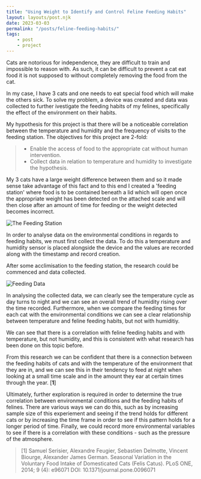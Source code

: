 ```yaml
---
title: "Using Weight to Identify and Control Feline Feeding Habits"
layout: layouts/post.njk
date: 2023-03-03
permalink: "/posts/feline-feeding-habits/"
tags:
    - post
    - project
---
```


Cats are notorious for independence, they are difficult to train and impossible to reason with. As such, it can be difficult to prevent a cat eat food it is not supposed to without completely removing the food from the cat.

In my case, I have 3 cats and one needs to eat special food which will make the others sick. To solve my problem, a device was created and data was collected to further ivestigate the feeding habits of my felines, specifically the effect of the environment on their habits.

My hypothesis for this project is that there will be a noticeable correlation between the temperature and humidity and the frequency of visits to the feeding station. The objectives for this project are 2-fold:

>* Enable the access of food to the appropriate cat without human intervention.
>* Collect data in relation to temperature and humidity to investigate the hypothesis.

My 3 cats have a large weight difference between them and so it made sense take advantage of this fact and to this end I created a 'feeding station' where food is to be contained beneath a lid which will open once the appropriate weight has been detected on the attached scale and will then close after an amount of time for feeding or the weight detected becomes incorrect.

![The Feeding Station](/assets/images/feeder-img.png)

In order to analyse data on the environmental conditions in regards to feeding habits, we must first collect the data. To do this a temperature and humidity sensor is placed alongside the device and the values are recorded along with the timestamp and record creation.

After some acclimisation to the feeding station, the research could be commenced and data collected.

![Feeding Data](/assets/images/feeder-data-img.png)

In analysing the collected data, we can clearly see the temperature cycle as day turns to night and we can see an overall trend of humidity rising over the time recorded. Furthermore, when we compare the feeding times for each cat with the environmental conditions we can see a clear relationship between temperature and feline feeding habits, but not with humiditiy.

We can see that there is a correlation with feline feeding habits and with temperature, but not humidity, and this is consistent with what research has been done on this topic before.

From this research we can be confident that there is a connection between the feeding habits of cats and with the temperature of the environment that they are in, and we can see this in their tendency to feed at night when looking at a small time scale and in the amount they ear at certain times through the year. [__1__]

Ultimately, further exploration is required in order to determine the true correlation between environmental conditions and the feeding habits of felines. There are various ways we can do this, such as by increasing sample size of this experiement and seeing if the trend holds for different cats or by increasing the time frame in order to see if this pattern holds for a longer period of time. Finally, we could record more environmental variables to see if there is a correlation with these conditions - such as the pressure of the atmosphere.

>[1] Samuel Serisier, Alexandre Feugier, Sebastien Delmotte, Vincent Biourge, Alexander James German. Seasonal Variation in the Voluntary Food Intake of Domesticated Cats (Felis Catus). PLoS ONE, 2014; 9 (4): e96071 DOI: 10.1371/journal.pone.0096071
